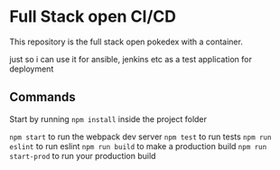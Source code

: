# Full Stack open CI/CD

This repository is the full stack open pokedex with a container.

just so i can use it for ansible, jenkins etc as a test application for deployment


## Commands

Start by running `npm install` inside the project folder

`npm start` to run the webpack dev server
`npm test` to run tests
`npm run eslint` to run eslint
`npm run build` to make a production build
`npm run start-prod` to run your production build
